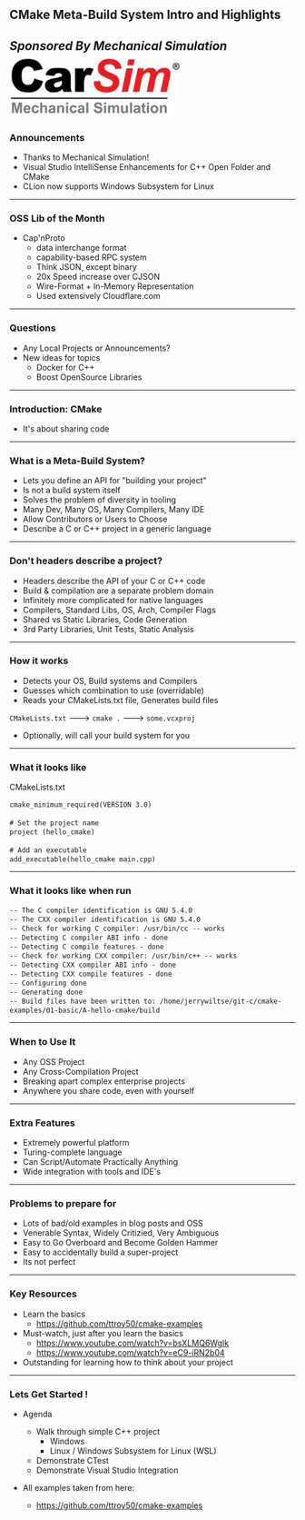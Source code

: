 ## CMake Meta-Build System Intro and Highlights
*Sponsored By Mechanical Simulation*  
![Carsim Logo](/assets/image/logo/carsim.jpg)
---
### Announcements
* Thanks to Mechanical Simulation! 
* Visual Studio IntelliSense Enhancements for C++ Open Folder and CMake
* CLion now supports Windows Subsystem for Linux

---
### OSS Lib of the Month
* Cap'nProto
    * data interchange format
	* capability-based RPC system
	* Think JSON, except binary
	* 20x Speed increase over CJSON
	* Wire-Format + In-Memory Representation
	* Used extensively Cloudflare.com 

---
### Questions
* Any Local Projects or Announcements?
* New ideas for topics
	* Docker for C++
	* Boost OpenSource Libraries
---
### Introduction: CMake
* It's about sharing code
---
### What is a Meta-Build System?
* Lets you define an API for "building your project"  
* Is not a build system itself
* Solves the problem of diversity in tooling
* Many Dev, Many OS, Many Compilers, Many IDE
* Allow Contributors or Users to Choose
* Describe a C or C++ project in a generic language
---
### Don't headers describe a project?
* Headers describe the API of your C or C++ code
* Build & compilation are a separate problem domain
* Infinitely more complicated for native languages
* Compilers, Standard Libs, OS, Arch, Compiler Flags
* Shared vs Static Libraries, Code Generation
* 3rd Party Libraries, Unit Tests, Static Analysis
---
### How it works
* Detects your OS, Build systems and Compilers
* Guesses which combination to use (overridable)
* Reads your CMakeLists.txt file, Generates build files

`CMakeLists.txt` --->  `cmake .` ---> `some.vcxproj`

* Optionally, will call your build system for you
---
### What it looks like
CMakeLists.txt 
```
cmake_minimum_required(VERSION 3.0)

# Set the project name
project (hello_cmake)

# Add an executable
add_executable(hello_cmake main.cpp)
```
---
### What it looks like when run
```
-- The C compiler identification is GNU 5.4.0
-- The CXX compiler identification is GNU 5.4.0
-- Check for working C compiler: /usr/bin/cc -- works
-- Detecting C compiler ABI info - done
-- Detecting C compile features - done
-- Check for working CXX compiler: /usr/bin/c++ -- works
-- Detecting CXX compiler ABI info - done
-- Detecting CXX compile features - done
-- Configuring done
-- Generating done
-- Build files have been written to: /home/jerrywiltse/git-c/cmake-examples/01-basic/A-hello-cmake/build
```
---
### When to Use It
* Any OSS Project
* Any Cross-Compilation Project
* Breaking apart complex enterprise projects
* Anywhere you share code, even with yourself
---
### Extra Features
* Extremely powerful platform
* Turing-complete language
* Can Script/Automate Practically Anything
* Wide integration with tools and IDE's
---
### Problems to prepare for
* Lots of bad/old examples in blog posts and OSS
* Venerable Syntax, Widely Critizied, Very Ambiguous
* Easy to Go Overboard and Become Golden Hammer 
* Easy to accidentally build a super-project
* Its not perfect
---
### Key Resources
* Learn the basics
	* https://github.com/ttroy50/cmake-examples
* Must-watch, just after you learn the basics
	* https://www.youtube.com/watch?v=bsXLMQ6WgIk
	* https://www.youtube.com/watch?v=eC9-iRN2b04
* Outstanding for learning how to think about your project
---
### Lets Get Started !
* Agenda
	* Walk through simple C++ project 
		* Windows
		* Linux / Windows Subsystem for Linux (WSL)
	* Demonstrate CTest
	* Demonstrate Visual Studio Integration

* All examples taken from here: 
	* https://github.com/ttroy50/cmake-examples

